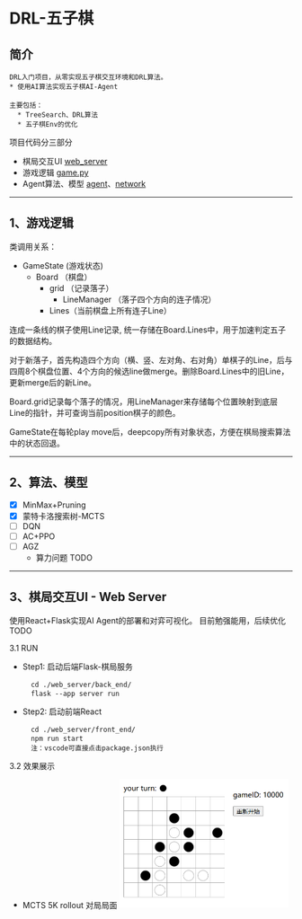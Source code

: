 
# DRL-五子棋

## 简介
    DRL入门项目，从零实现五子棋交互环境和DRL算法。
    * 使用AI算法实现五子棋AI-Agent 
    
    主要包括：
      * TreeSearch、DRL算法
      * 五子棋Env的优化

  项目代码分三部分
  * 棋局交互UI [web_server](./web_server/)
  * 游戏逻辑 [game.py](./python/dlgobang/game.py)
  * Agent算法、模型 [agent](./python/dlgobang/agent/)、[network](./python/dlgobang/network/)

---

## 1、游戏逻辑

类调用关系：
* GameState (游戏状态)
    * Board （棋盘）
      * grid  （记录落子）
        * LineManager （落子四个方向的连子情况）
      * Lines（当前棋盘上所有连子Line）

连成一条线的棋子使用Line记录, 统一存储在Board.Lines中，用于加速判定五子的数据结构。

对于新落子，首先构造四个方向（横、竖、左对角、右对角）单棋子的Line，后与四周8个棋盘位置、4个方向的候选line做merge。删除Board.Lines中的旧Line，更新merge后的新Line。

Board.grid记录每个落子的情况，用LineManager来存储每个位置映射到底层Line的指针，并可查询当前position棋子的颜色。

GameState在每轮play move后，deepcopy所有对象状态，方便在棋局搜索算法中的状态回退。

---
## 2、算法、模型
- [X] MinMax+Pruning
- [X] 蒙特卡洛搜索树-MCTS
- [ ] DQN
- [ ] AC+PPO
- [ ] AGZ
  - 算力问题 TODO

---
## 3、棋局交互UI - Web Server
使用React+Flask实现AI Agent的部署和对弈可视化。
目前勉强能用，后续优化TODO

3.1 RUN
* Step1: 启动后端Flask-棋局服务
        
        cd ./web_server/back_end/
        flask --app server run
* Step2: 启动前端React
        
        cd ./web_server/front_end/
        npm run start
        注：vscode可直接点击package.json执行

3.2 效果展示 
* MCTS 5K rollout 对局局面
  <img src="./mcts5k.png" alt="Example Image"  width="300" style="height:auto;">

